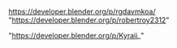 https://developer.blender.org/p/rgdavmkoa/
"https://developer.blender.org/p/robertroy2312"
 
"https://developer.blender.org/p/Kyraii_"


 
